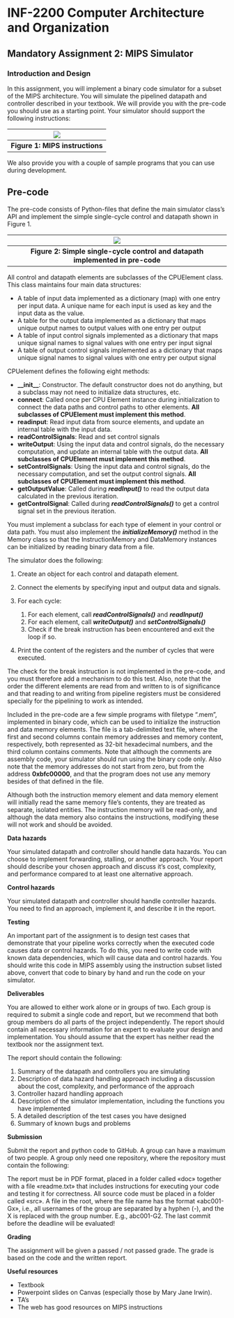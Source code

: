 # INF-2200 Computer Architecture and Organization

## Mandatory Assignment 2: MIPS Simulator

### Introduction and Design

In this assignment, you will implement a binary code simulator for a subset of the MIPS architecture. You will simulate the pipelined datapath and controller described in your textbook. We will provide you with the pre-code you should use as a starting point. Your simulator should support the following instructions:

|![](assets/instructions.png) |
|:--:|
| **Figure 1: MIPS instructions** |

We also provide you with a couple of sample programs that you can use during development. 

## Pre-code

The pre-code consists of Python-files that define the main simulator class’s API and implement the simple single-cycle control and datapath shown in Figure 1.

|![](assets/adder_flow.png) |
|:--:|
| **Figure 2: Simple single-cycle control and datapath implemented in pre-code** |

All control and datapath elements are subclasses of the CPUElement class. This class maintains four main data structures: 

-   A table of input data implemented as a dictionary (map) with one entry per input data. A unique name for each input is used as key and the input data as the value.
-   A table for the output data implemented as a dictionary that maps unique output names to output values with one entry per output
-   A table of input control signals implemented as a dictionary that maps unique signal names to signal values with one entry per input signal
-   A table of output control signals implemented as a dictionary that maps unique signal names to signal values with one entry per output signal


CPUelement defines the following eight methods:

-   **\_\_init\_\_**: Constructor. The default constructor does not do anything, but a subclass may not need to initialize data structures, etc.
-   **connect**: Called once per CPU Element instance during initialization to connect the data paths and control paths to other elements. **All subclasses of CPUElement must implement this method**.
-   **readinput**: Read input data from source elements, and update an internal table with the input data.
-   **readControlSignals**: Read and set control signals
-   **writeOutput**: Using the input data and control signals, do the necessary computation, and update an internal table with the output data. **All subclasses of CPUElement must implement this method**.
-   **setControlSignals**: Using the input data and control signals, do the necessary computation, and set the output control signals. **All subclasses of CPUElement must implement this method**.
-   **getOutputValue**: Called during ***readInput()*** to read the output data calculated in the previous iteration.
-   **getControlSignal**: Called during ***readControlSignals()*** to get a control signal set in the previous iteration.

You must implement a subclass for each type of element in your control or data path. You must also implement the ***initializeMemory()*** method in the Memory class so that the InstructionMemory and DataMemory instances can be initialized by reading binary data from a file. 

The simulator does the following:

1.  Create an object for each control and datapath element.
2.  Connect the elements by specifying input and output data and signals.
3.  For each cycle:

    1.  For each element, call ***readControlSignals()*** and ***readInput()***
    2.  For each element, call ***writeOutput()*** and ***setControlSignals()***
    3.  Check if the break instruction has been encountered and exit the loop if so.

4.  Print the content of the registers and the number of cycles that were executed.

The check for the break instruction is not implemented in the pre-code, and you must therefore add a mechanism to do this test. Also, note that the order the different elements are read from and written to is of significance and that reading to and writing from pipeline registers must be considered specially for the pipelining to work as intended. 

Included in the pre-code are a few simple programs with filetype “.mem”, implemented in binary code, which can be used to initialize the instruction and data memory elements. The file is a tab-delimited text file, where the first and second columns contain memory addresses and memory content, respectively, both represented as 32-bit hexadecimal numbers, and the third column contains comments. Note that although the comments are assembly code, your simulator should run using the binary code only. Also note that the memory addresses do not start from zero, but from the address **0xbfc00000**, and that the program does not use any memory besides of that defined in the file. 

Although both the instruction memory element and data memory element will initially read the same memory file’s contents, they are treated as separate, isolated entities. The instruction memory will be read-only, and although the data memory also contains the instructions, modifying these will not work and should be avoided.

**Data hazards**

Your simulated datapath and controller should handle data hazards. You can choose to implement forwarding, stalling, or another approach. Your report should describe your chosen approach and discuss it’s cost, complexity, and performance compared to at least one alternative approach.

**Control hazards**

Your simulated datapath and controller should handle controller hazards. You need to find an approach, implement it, and describe it in the report.

**Testing**

An important part of the assignment is to design test cases that demonstrate that your pipeline works correctly when the executed code causes data or control hazards. To do this, you need to write code with known data dependencies, which will cause data and control hazards. You should write this code in MIPS assembly using the instruction subset listed above, convert that code to binary by hand and run the code on your simulator.

**Deliverables**

You are allowed to either work alone or in groups of two. Each group is required to submit a single code and report, but we recommend that both group members do all parts of the project independently. The report should contain all necessary information for an expert to evaluate your design and implementation. You should assume that the expert has neither read the textbook nor the assignment text. 

The report should contain the following:

1.  Summary of the datapath and controllers you are simulating
2.  Description of data hazard handling approach including a discussion about the cost, complexity, and performance of the approach
3.  Controller hazard handling approach
4.  Description of the simulator implementation, including the functions you have implemented
5.  A detailed description of the test cases you have designed
6.  Summary of known bugs and problems

**Submission**

Submit the report and python code to GitHub. A group can have a maximum of two people. A group only need one repository, where the repository must contain the following:

The report must be in PDF format, placed in a folder called «doc» together with a file «readme.txt» that includes instructions for executing your code and testing it for correctness. All source code must be placed in a folder called «src». A file in the root, where the file name has the format «abc001-Gx», i.e., all usernames of the group are separated by a hyphen (-), and the X is replaced with the group number. E.g., abc001-G2. The last commit before the deadline will be evaluated! 

**Grading**

The assignment will be given a passed / not passed grade. The grade is based on the code and the written report. 

**Useful resources**

-   Textbook
-   Powerpoint slides on Canvas (especially those by Mary Jane Irwin).
-   TA’s
-   The web has good resources on MIPS instructions
